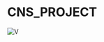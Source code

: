 # CNS_PROJECT
![V](https://github.com/Khadheza-Erani/CNS_PROJECT/assets/144150820/ed1d1751-5648-41a8-a6f1-598b87cb7e0a)

